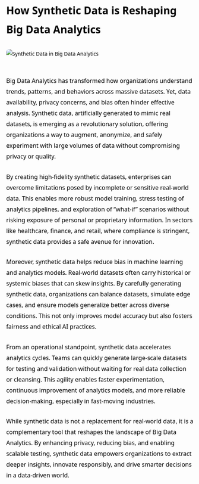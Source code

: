 <div style="color: #000000; font-family: 'Segoe UI', Tahoma, Geneva, Verdana, sans-serif; line-height: 1.8; max-width: 900px; margin: auto;">

<h1 style="margin-bottom: 1em;">How Synthetic Data is Reshaping Big Data Analytics</h1>

<img src="https://encrypted-tbn0.gstatic.com/images?q=tbn:ANd9GcRN-VVzXGeYZd5Lt6fGQZzPMAqWM3W5rxTSIw&s" alt="Synthetic Data in Big Data Analytics" style="max-width: 100%; height: auto; margin-bottom: 30px; border-radius: 8px;" />

<p style="margin-bottom: 1.6em; font-size: 1.15em;">
Big Data Analytics has transformed how organizations understand trends, patterns, and behaviors across massive datasets. Yet, data availability, privacy concerns, and bias often hinder effective analysis. Synthetic data, artificially generated to mimic real datasets, is emerging as a revolutionary solution, offering organizations a way to augment, anonymize, and safely experiment with large volumes of data without compromising privacy or quality.
</p>

<p style="margin-bottom: 1.6em; font-size: 1.15em;">
By creating high-fidelity synthetic datasets, enterprises can overcome limitations posed by incomplete or sensitive real-world data. This enables more robust model training, stress testing of analytics pipelines, and exploration of “what-if” scenarios without risking exposure of personal or proprietary information. In sectors like healthcare, finance, and retail, where compliance is stringent, synthetic data provides a safe avenue for innovation.
</p>

<p style="margin-bottom: 1.6em; font-size: 1.15em;">
Moreover, synthetic data helps reduce bias in machine learning and analytics models. Real-world datasets often carry historical or systemic biases that can skew insights. By carefully generating synthetic data, organizations can balance datasets, simulate edge cases, and ensure models generalize better across diverse conditions. This not only improves model accuracy but also fosters fairness and ethical AI practices.
</p>

<p style="margin-bottom: 1.6em; font-size: 1.15em;">
From an operational standpoint, synthetic data accelerates analytics cycles. Teams can quickly generate large-scale datasets for testing and validation without waiting for real data collection or cleansing. This agility enables faster experimentation, continuous improvement of analytics models, and more reliable decision-making, especially in fast-moving industries.
</p>

<p style="margin-bottom: 1.6em; font-size: 1.15em;">
While synthetic data is not a replacement for real-world data, it is a complementary tool that reshapes the landscape of Big Data Analytics. By enhancing privacy, reducing bias, and enabling scalable testing, synthetic data empowers organizations to extract deeper insights, innovate responsibly, and drive smarter decisions in a data-driven world.
</p>

</div>
